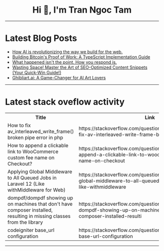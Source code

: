 <h1 align="center">Hi 👋, I'm Tran Ngoc Tam</h1>

---

# Latest Blog Posts 
<!-- BLOG-POST-LIST:START -->
- [How AI is revolutionizing the way we build for the web.](https://dev.to/sunny7899/how-ai-is-revolutionizing-the-way-we-build-for-the-web-2o0m)
- [Building Bitcoin&#39;s Proof of Work: A TypeScript Implementation Guide](https://dev.to/radzion/building-bitcoins-proof-of-work-a-typescript-implementation-guide-236j)
- [What happened isn&#39;t the point. How you respond is.](https://dev.to/adatole/what-happened-isnt-the-point-how-you-respond-is-29ip)
- [Wasting Space! Master the Art of SEO-Optimized Content Snippets &lpar;Your Quick-Win Guide!&rpar;](https://dev.to/seosiri/wasting-space-master-the-art-of-seo-optimized-content-snippets-your-quick-win-guide-3nna)
- [Ghibliart.ai: A Game-Changer for AI Art Lovers](https://dev.to/fredai/ghibliartai-a-game-changer-for-ai-art-lovers-l11)
<!-- BLOG-POST-LIST:END -->

---

# Latest stack oveflow activity
<table>
  <tr><th>Title</th><th>Link</th></tr>
  <!-- STACKOVERFLOW:START --><tr><td>How to fix av_interleaved_write_frame&lpar;&rpar; broken pipe error in php</td><td>https://stackoverflow.com/questions/79545343/how-to-fix-av-interleaved-write-frame-broken-pipe-error-in-php</td></tr><tr><td>How to append a clickable link to WooCommerce custom fee name on Checkout?</td><td>https://stackoverflow.com/questions/79545094/how-to-append-a-clickable-link-to-woocommerce-custom-fee-name-on-checkout</td></tr><tr><td>Applying Global Middleware to All Queued Jobs in Laravel 12 &lpar;Like withMiddleware for Web&rpar;</td><td>https://stackoverflow.com/questions/79544915/applying-global-middleware-to-all-queued-jobs-in-laravel-12-like-withmiddleware</td></tr><tr><td>dompdf/dompdf showing up on machines that don&#39;t have composer installed, resulting in missing classes from the library</td><td>https://stackoverflow.com/questions/79544846/dompdf-dompdf-showing-up-on-machines-that-dont-have-composer-installed-resulti</td></tr><tr><td>codeigniter base_url configuration</td><td>https://stackoverflow.com/questions/79544842/codeigniter-base-url-configuration</td></tr><!-- STACKOVERFLOW:END -->
</table>

---


